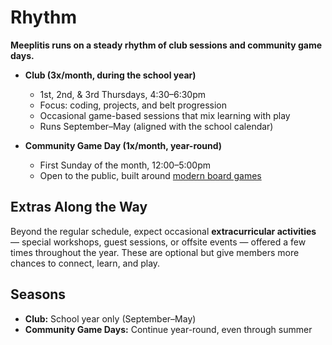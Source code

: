 # Rhythm

**Meeplitis runs on a steady rhythm of club sessions and community game days.**

* **Club (3x/month, during the school year)**

  * 1st, 2nd, & 3rd Thursdays, 4:30–6:30pm
  * Focus: coding, projects, and belt progression
  * Occasional game-based sessions that mix learning with play
  * Runs September–May (aligned with the school calendar)

* **Community Game Day (1x/month, year-round)**

  * First Sunday of the month, 12:00–5:00pm
  * Open to the public, built around [modern board games](https://whiletruelearnplay.com/introduction-board-gaming/)

## Extras Along the Way

Beyond the regular schedule, expect occasional **extracurricular activities** — special workshops, guest sessions, or offsite events — offered a few times throughout the year. These are optional but give members more chances to connect, learn, and play.

## Seasons

* **Club:** School year only (September–May)
* **Community Game Days:** Continue year-round, even through summer
